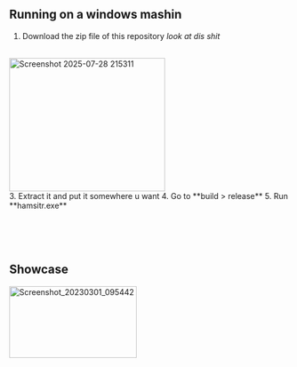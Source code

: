 ## Running on a windows mashin
1. Download the zip file of this repository *look at dis shit*
<br>
<img width="280" height="240" alt="Screenshot 2025-07-28 215311" src="https://github.com/user-attachments/assets/1aad0aaf-734d-46de-a68b-c2702be6b1e5" />
<br>
3. Extract it and put it somewhere u want
4. Go to **build > release**
5. Run **hamsitr.exe**


<br><br><br>
## Showcase
<img width="229" height="129" alt="Screenshot_20230301_095442" src="https://github.com/user-attachments/assets/e7216856-291c-43e9-9e05-5f9d7facb581" />
